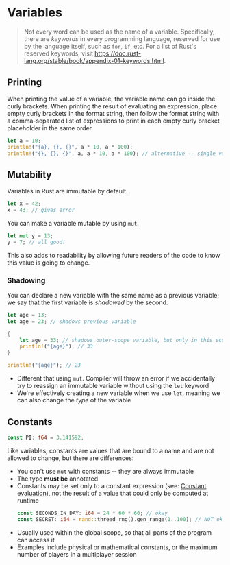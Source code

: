 # Variables

> Not every word can be used as the name of a variable. Specifically,
> there are _keywords_ in every programming language, reserved for use
> by the language itself, such as `for`, `if`, etc. For a list of Rust's
> reserved keywords, visit
> https://doc.rust-lang.org/stable/book/appendix-01-keywords.html.

## Printing
When printing the value of a variable, the variable name can go inside
the curly brackets. When printing the result of evaluating an expression,
place empty curly brackets in the format string, then follow the format
string with a comma-separated list of expressions to print in each empty
curly bracket placeholder in the same order.
```rust
let a = 10;
println!("{a}, {}, {}", a * 10, a * 100);
println!("{}, {}, {}", a, a * 10, a * 100); // alternative -- single variables are expressions too!
```

## Mutability
Variables in Rust are immutable by default.
```rust
let x = 42;
x = 43; // gives error
```

You can make a variable mutable by using `mut`.
```rust
let mut y = 13;
y = 7; // all good!
```
This also adds to readability by allowing future readers
of the code to know this value is going to change.

### Shadowing
You can declare a new variable with the same name as a
previous variable; we say that the first variable is _shadowed_
by the second.
```rust
let age = 13;
let age = 23; // shadows previous variable

{
    let age = 33; // shadows outer-scope variable, but only in this scope
    println!("{age}"); // 33
}

println!("{age}"); // 23
```

- Different that using `mut`. Compiler will throw an error if we accidentally try to reassign an immutable variable without using the `let` keyword
-  We're effectively creating a new variable when we use `let`, meaning
we can also change the _type_ of the variable

## Constants
```rust
const PI: f64 = 3.141592;
```

Like variables, constants are values that are bound to a
name and are not allowed to change, but there are differences:

- You can't use `mut` with constants -- they are always immutable
- The type **must be** annotated
- Constants may be set only to a constant expression (see: [Constant evaluation](https://doc.rust-lang.org/reference/const_eval.html)), not the result of a value that could only be computed at runtime
    ```rust
    const SECONDS_IN_DAY: i64 = 24 * 60 * 60; // okay
    const SECRET: i64 = rand::thread_rng().gen_range(1..100); // NOT okay
    ```
- Usually used within the global scope, so that all parts of the program can access it
- Examples include physical or mathematical constants, or the maximum
number of players in a multiplayer session

